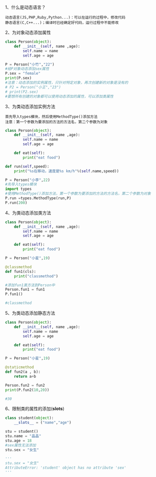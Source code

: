 1、什么是动态语言？

    动态语言(JS,PHP,Ruby,Python...)：可以在运行的过程中，修改代码
    静态语言(C,C++...)；编译时已经确定好代码，运行过程中不能修改
    
2、为对象动态添加属性

```python
class Person(object):
    def __init__(self, name ,age):
        self.name = name
        self.age = age

P = Person("小竹","22")
#给P对象动态添加sex属性
P.sex = "female"
print(P.sex)
#注意：动态添加的实例属性，只针对特定对象，再次创建新的对象是没有的
# P2 = Person("小王","23")
# print(P2.sex)
#要想所有创建的对象都可以使用动态添加的属性，可以添加类属性
```
3、为类动态添加实例方法
    
    首先导入types模块，然后使用MethodType()添加方法
    注意：第一个参数为要添加的方法的方法名，第二个参数为对象

```python
class Person(object):
    def __init__(self, name ,age):
        self.name = name
        self.age = age

    def eat(self):
        print("eat food")

def run(self,speed):
    print("%s在移动，速度是%s km/h"%(self.name,speed))

P = Person("小李",22)
#先导入types模块
import types
#使用MethodType()添加方法，第一个参数为要添加的方法的方法名，第二个参数为对象
P.run =types.MethodType(run,P)
P.run(200)
```

4、为类动态添加类方法

```python
class Person(object):
    def __init__(self, name ,age):
        self.name = name
        self.age = age

    def eat(self):
        print("eat food")

P = Person("小星",19)

@classmethod
def fun1(cls):
    print("classmethod")

#添加fun1类方法到Person中
Person.fun1 = fun1
P.fun1()

#classmethod
```

5、为类动态添加静态方法

```python
class Person(object):
    def __init__(self, name ,age):
        self.name = name
        self.age = age

    def eat(self):
        print("eat food")

P = Person("小星",19)

@staticmethod
def fun2(a , b):
    return a+b

Person.fun2 = fun2
print(P.fun2(10,20))

#30
```

6、限制类的属性的添加(__slots__)

```python
class student(object):
    __slots__ = ("name","age")

stu = student()
stu.name = "晶晶"
stu.age = 18
#sex属性无法添加
stu.sex = "女生"

'''
stu.sex = "女生"
AttributeError: 'student' object has no attribute 'sex'
'''
```